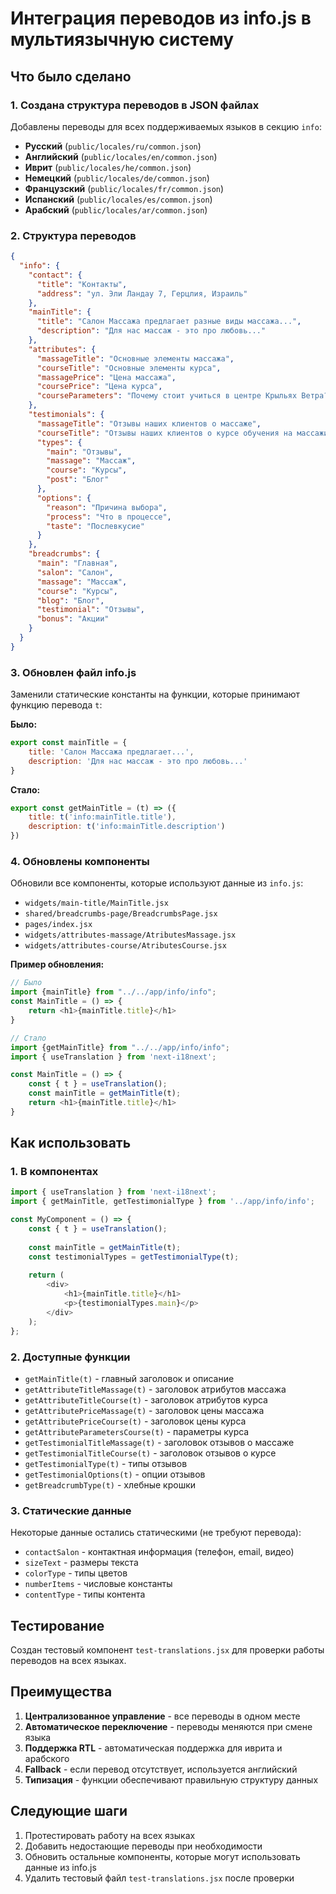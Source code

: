 # Интеграция переводов из info.js в мультиязычную систему

## Что было сделано

### 1. Создана структура переводов в JSON файлах

Добавлены переводы для всех поддерживаемых языков в секцию `info`:

- **Русский** (`public/locales/ru/common.json`)
- **Английский** (`public/locales/en/common.json`) 
- **Иврит** (`public/locales/he/common.json`)
- **Немецкий** (`public/locales/de/common.json`)
- **Французский** (`public/locales/fr/common.json`)
- **Испанский** (`public/locales/es/common.json`)
- **Арабский** (`public/locales/ar/common.json`)

### 2. Структура переводов

```json
{
  "info": {
    "contact": {
      "title": "Контакты",
      "address": "ул. Эли Ландау 7, Герцлия, Израиль"
    },
    "mainTitle": {
      "title": "Салон Массажа предлагает разные виды массажа...",
      "description": "Для нас массаж - это про любовь..."
    },
    "attributes": {
      "massageTitle": "Основные элементы массажа",
      "courseTitle": "Основные элементы курса",
      "massagePrice": "Цена массажа",
      "coursePrice": "Цена курса",
      "courseParameters": "Почему стоит учиться в центре Крыльях Ветра?"
    },
    "testimonials": {
      "massageTitle": "Отзывы наших клиентов о массаже",
      "courseTitle": "Отзывы наших клиентов о курсе обучения на массажиста",
      "types": {
        "main": "Отзывы",
        "massage": "Массаж",
        "course": "Курсы",
        "post": "Блог"
      },
      "options": {
        "reason": "Причина выбора",
        "process": "Что в процессе",
        "taste": "Послевкусие"
      }
    },
    "breadcrumbs": {
      "main": "Главная",
      "salon": "Салон",
      "massage": "Массаж",
      "course": "Курсы",
      "blog": "Блог",
      "testimonial": "Отзывы",
      "bonus": "Акции"
    }
  }
}
```

### 3. Обновлен файл info.js

Заменили статические константы на функции, которые принимают функцию перевода `t`:

**Было:**
```javascript
export const mainTitle = {
    title: 'Салон Массажа предлагает...',
    description: 'Для нас массаж - это про любовь...'
}
```

**Стало:**
```javascript
export const getMainTitle = (t) => ({
    title: t('info:mainTitle.title'),
    description: t('info:mainTitle.description')
})
```

### 4. Обновлены компоненты

Обновили все компоненты, которые используют данные из `info.js`:

- `widgets/main-title/MainTitle.jsx`
- `shared/breadcrumbs-page/BreadcrumbsPage.jsx`
- `pages/index.jsx`
- `widgets/attributes-massage/AtributesMassage.jsx`
- `widgets/attributes-course/AtributesCourse.jsx`

**Пример обновления:**
```javascript
// Было
import {mainTitle} from "../../app/info/info";
const MainTitle = () => {
    return <h1>{mainTitle.title}</h1>
}

// Стало
import {getMainTitle} from "../../app/info/info";
import { useTranslation } from 'next-i18next';

const MainTitle = () => {
    const { t } = useTranslation();
    const mainTitle = getMainTitle(t);
    return <h1>{mainTitle.title}</h1>
}
```

## Как использовать

### 1. В компонентах

```javascript
import { useTranslation } from 'next-i18next';
import { getMainTitle, getTestimonialType } from '../app/info/info';

const MyComponent = () => {
    const { t } = useTranslation();
    
    const mainTitle = getMainTitle(t);
    const testimonialTypes = getTestimonialType(t);
    
    return (
        <div>
            <h1>{mainTitle.title}</h1>
            <p>{testimonialTypes.main}</p>
        </div>
    );
};
```

### 2. Доступные функции

- `getMainTitle(t)` - главный заголовок и описание
- `getAttributeTitleMassage(t)` - заголовок атрибутов массажа
- `getAttributeTitleCourse(t)` - заголовок атрибутов курса
- `getAttributePriceMassage(t)` - заголовок цены массажа
- `getAttributePriceCourse(t)` - заголовок цены курса
- `getAttributeParametersCourse(t)` - параметры курса
- `getTestimonialTitleMassage(t)` - заголовок отзывов о массаже
- `getTestimonialTitleCourse(t)` - заголовок отзывов о курсе
- `getTestimonialType(t)` - типы отзывов
- `getTestimonialOptions(t)` - опции отзывов
- `getBreadcrumbType(t)` - хлебные крошки

### 3. Статические данные

Некоторые данные остались статическими (не требуют перевода):
- `contactSalon` - контактная информация (телефон, email, видео)
- `sizeText` - размеры текста
- `colorType` - типы цветов
- `numberItems` - числовые константы
- `contentType` - типы контента

## Тестирование

Создан тестовый компонент `test-translations.jsx` для проверки работы переводов на всех языках.

## Преимущества

1. **Централизованное управление** - все переводы в одном месте
2. **Автоматическое переключение** - переводы меняются при смене языка
3. **Поддержка RTL** - автоматическая поддержка для иврита и арабского
4. **Fallback** - если перевод отсутствует, используется английский
5. **Типизация** - функции обеспечивают правильную структуру данных

## Следующие шаги

1. Протестировать работу на всех языках
2. Добавить недостающие переводы при необходимости
3. Обновить остальные компоненты, которые могут использовать данные из info.js
4. Удалить тестовый файл `test-translations.jsx` после проверки

